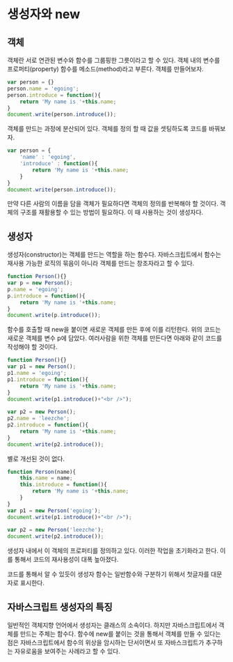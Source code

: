 # 생성자와 new

## 객체
객체란 서로 연관된 변수와 함수를 그룹핑한 그릇이라고 할 수 있다. 객체 내의 변수를 프로퍼티(property) 함수를 메소드(method)라고 부른다. 객체를 만들어보자.

```js
var person = {}
person.name = 'egoing';
person.introduce = function(){
    return 'My name is '+this.name;
}
document.write(person.introduce());
```
객체를 만드는 과정에 분산되어 있다. 객체를 정의 할 때 값을 셋팅하도록 코드를 바꿔보자.
```js
var person = {
    'name' : 'egoing',
    'introduce' : function(){
        return 'My name is '+this.name;
    }
}
document.write(person.introduce());
```
만약 다른 사람의 이름을 담을 객체가 필요하다면 객체의 정의를 반복해야 할 것이다. 객체의 구조를 재활용할 수 있는 방법이 필요하다. 이 때 사용하는 것이 생성자다.

## 생성자

생성자(constructor)는 객체를 만드는 역할을 하는 함수다. 자바스크립트에서 함수는 재사용 가능한 로직의 묶음이 아니라 객체를 만드는 창조자라고 할 수 있다.
```js
function Person(){}
var p = new Person();
p.name = 'egoing';
p.introduce = function(){
    return 'My name is '+this.name; 
}
document.write(p.introduce());
```
함수를 호출할 때 new을 붙이면 새로운 객체를 만든 후에 이를 리턴한다. 위의 코드는 새로운 객체를 변수 p에 담았다. 여러사람을 위한 객체를 만든다면 아래와 같이 코드를 작성해야 할 것이다. 
```js
function Person(){}
var p1 = new Person();
p1.name = 'egoing';
p1.introduce = function(){
    return 'My name is '+this.name; 
}
document.write(p1.introduce()+"<br />");
 
var p2 = new Person();
p2.name = 'leezche';
p2.introduce = function(){
    return 'My name is '+this.name; 
}
document.write(p2.introduce());
```
별로 개선된 것이 없다. 
```js
function Person(name){
    this.name = name;
    this.introduce = function(){
        return 'My name is '+this.name; 
    }   
}
var p1 = new Person('egoing');
document.write(p1.introduce()+"<br />");
 
var p2 = new Person('leezche');
document.write(p2.introduce());
```
생성자 내에서 이 객체의 프로퍼티를 정의하고 있다. 이러한 작업을 초기화라고 한다. 이를 통해서 코드의 재사용성이 대폭 높아졌다.

코드를 통해서 알 수 있듯이 생성자 함수는 일반함수와 구분하기 위해서 첫글자를 대문자로 표시한다.

## 자바스크립트 생성자의 특징
일반적인 객체지향 언어에서 생성자는 클래스의 소속이다. 하지만 자바스크립트에서 객체를 만드는 주체는 함수다. 함수에 new를 붙이는 것을 통해서 객체를 만들 수 있다는 점은 자바스크립트에서 함수의 위상을 암시하는 단서이면서 또 자바스크립트가 추구하는 자유로움을 보여주는 사례라고 할 수 있다.

